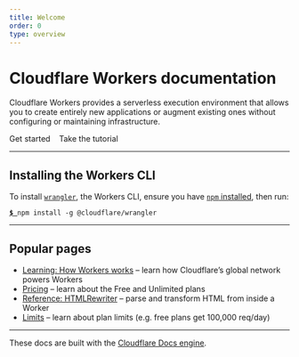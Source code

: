 ```yaml
---
title: Welcome
order: 0
type: overview
---
```


<ContentColumn>

# Cloudflare Workers documentation

Cloudflare Workers provides a serverless execution environment that allows you to create entirely new applications or augment existing ones without configuring or maintaining infrastructure.

<Link to="/tutorials" className="Button Button-is-docs-primary">Get started</Link> &nbsp;&nbsp; <Link to="/tutorials" className="Button Button-is-docs-secondary">Take the tutorial</Link>

--------------------------------

## Installing the Workers CLI

To install [`wrangler`](https://github.com/cloudflare/wrangler), the Workers CLI, ensure you have [`npm` installed](https://www.npmjs.com/get-npm), then run:

<pre class="CodeBlock CodeBlock-scrolls-horizontally CodeBlock-is-light-in-light-theme CodeBlock--language-sh" language="sh"><code><u><b class="CodeBlock--token-prompt">$</b> </u>npm install -g @cloudflare/wrangler</code></pre>

--------------------------------

## Popular pages

- [Learning: How Workers works](/learning/how-workers-works) – learn how Cloudflare’s global network powers Workers
- [Pricing](/reference/platform/pricing) – learn about the Free and Unlimited plans
- [Reference: HTMLRewriter](/reference/runtime-apis/html-rewriter) – parse and transform HTML from inside a Worker
- [Limits](/reference/platform/limits) – learn about plan limits (e.g. free plans get 100,000 req/day)

--------------------------------

These docs are built with the [Cloudflare Docs engine](/docs-engine).

</ContentColumn>
